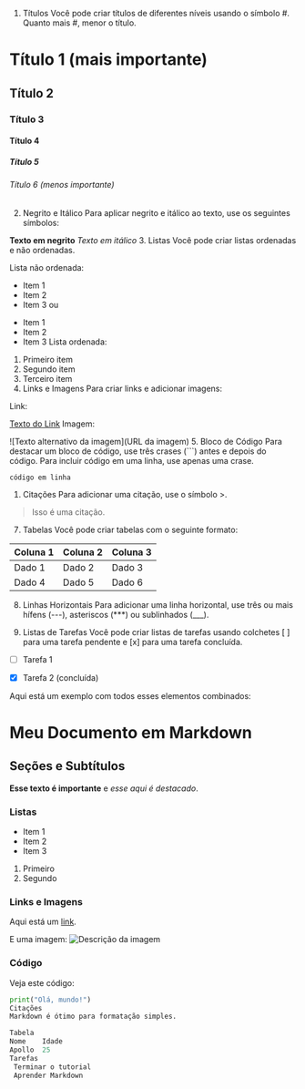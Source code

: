 1. Títulos
Você pode criar títulos de diferentes níveis usando o símbolo #. Quanto mais #, menor o título.

# Título 1 (mais importante)
## Título 2
### Título 3
#### Título 4
##### Título 5
###### Título 6 (menos importante)
2. Negrito e Itálico
Para aplicar negrito e itálico ao texto, use os seguintes símbolos:


**Texto em negrito**
*Texto em itálico*
3. Listas
Você pode criar listas ordenadas e não ordenadas.

Lista não ordenada:

- Item 1
- Item 2
- Item 3
ou

* Item 1
* Item 2
* Item 3
Lista ordenada:

1. Primeiro item
2. Segundo item
3. Terceiro item
4. Links e Imagens
Para criar links e adicionar imagens:

Link:

[Texto do Link](URL)
Imagem:

![Texto alternativo da imagem](URL da imagem)
5. Bloco de Código
Para destacar um bloco de código, use três crases (```) antes e depois do código. Para incluir código em uma linha, use apenas uma crase.


`código em linha`
1. Citações
Para adicionar uma citação, use o símbolo >.


> Isso é uma citação.
7. Tabelas
Você pode criar tabelas com o seguinte formato:


| Coluna 1 | Coluna 2 | Coluna 3 |
|----------|----------|----------|
| Dado 1   | Dado 2   | Dado 3   |
| Dado 4   | Dado 5   | Dado 6   |
8. Linhas Horizontais
Para adicionar uma linha horizontal, use três ou mais hífens (---), asteriscos (***) ou sublinhados (___).


1. Listas de Tarefas
Você pode criar listas de tarefas usando colchetes [ ] para uma tarefa pendente e [x] para uma tarefa concluída.


- [ ] Tarefa 1
- [x] Tarefa 2 (concluída)


Aqui está um exemplo com todos esses elementos combinados:

# Meu Documento em Markdown

## Seções e Subtítulos

**Esse texto é importante** e *esse aqui é destacado*.

### Listas
- Item 1
- Item 2
- Item 3

1. Primeiro
2. Segundo

### Links e Imagens

Aqui está um [link](https://exemplo.com).

E uma imagem:
![Descrição da imagem](https://exemplo.com/imagem.png)

### Código
Veja este código:
```python
print("Olá, mundo!")
Citações
Markdown é ótimo para formatação simples.

Tabela
Nome	Idade
Apollo	25
Tarefas
 Terminar o tutorial
 Aprender Markdown
